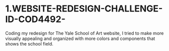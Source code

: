 # 1.WEBSITE-REDESIGN-CHALLENGE-ID-COD4492-
Coding my redesign for The Yale School of Art website, I tried to make more visually appealing and organized with more colors and components that shows the school field.
